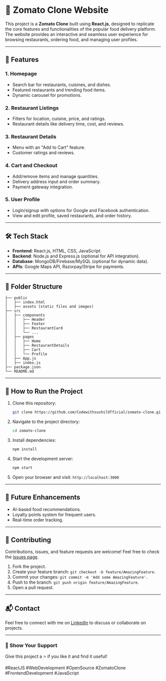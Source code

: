 # 🥡 Zomato Clone Website

This project is a **Zomato Clone** built using **React.js**, designed to replicate the core features and functionalities of the popular food delivery platform. The website provides an interactive and seamless user experience for browsing restaurants, ordering food, and managing user profiles.

---

## **🌟 Features**

### **1. Homepage**
- Search bar for restaurants, cuisines, and dishes.
- Featured restaurants and trending food items.
- Dynamic carousel for promotions.

### **2. Restaurant Listings**
- Filters for location, cuisine, price, and ratings.
- Restaurant details like delivery time, cost, and reviews.

### **3. Restaurant Details**
- Menu with an "Add to Cart" feature.
- Customer ratings and reviews.

### **4. Cart and Checkout**
- Add/remove items and manage quantities.
- Delivery address input and order summary.
- Payment gateway integration.

### **5. User Profile**
- Login/signup with options for Google and Facebook authentication.
- View and edit profile, saved restaurants, and order history.

---

## **🛠️ Tech Stack**

- **Frontend**: React.js, HTML, CSS, JavaScript.
- **Backend**: Node.js and Express.js (optional for API integration).
- **Database**: MongoDB/Firebase/MySQL (optional for dynamic data).
- **APIs**: Google Maps API, Razorpay/Stripe for payments.

---

## **📂 Folder Structure**

```plaintext
├── public
│   ├── index.html
│   ├── assets (static files and images)
├── src
│   ├── components
│   │   ├── Header
│   │   ├── Footer
│   │   ├── RestaurantCard
│   │   └── ...
│   ├── pages
│   │   ├── Home
│   │   ├── RestaurantDetails
│   │   ├── Cart
│   │   └── Profile
│   ├── App.js
│   ├── index.js
├── package.json
└── README.md
```

---

## **🚀 How to Run the Project**

1. Clone this repository:
   ```bash
   git clone https://github.com/CodewithsushilOfficial/zomato-clone.git
   ```
2. Navigate to the project directory:
   ```bash
   cd zomato-clone
   ```
3. Install dependencies:
   ```bash
   npm install
   ```
4. Start the development server:
   ```bash
   npm start
   ```
5. Open your browser and visit: `http://localhost:3000`

---

## **📌 Future Enhancements**

- AI-based food recommendations.
- Loyalty points system for frequent users.
- Real-time order tracking.

---

## **🤝 Contributing**

Contributions, issues, and feature requests are welcome! Feel free to check the [issues page](#).

1. Fork the project.
2. Create your feature branch: `git checkout -b feature/AmazingFeature`.
3. Commit your changes: `git commit -m 'Add some AmazingFeature'`.
4. Push to the branch: `git push origin feature/AmazingFeature`.
5. Open a pull request.

---

## **📬 Contact**

Feel free to connect with me on [LinkedIn](inkedin.com/in/sushil-kumar-kushwaha-codewithsushil/) to discuss or collaborate on projects.

---

### **🌟 Show Your Support**

Give this project a ⭐ if you like it and find it useful!

#ReactJS #WebDevelopment #OpenSource #ZomatoClone #FrontendDevelopment #JavaScript
